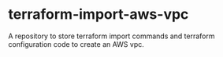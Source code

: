 # terraform-import-aws-vpc
A repository to store terraform import commands and terraform configuration code to create an AWS vpc.
